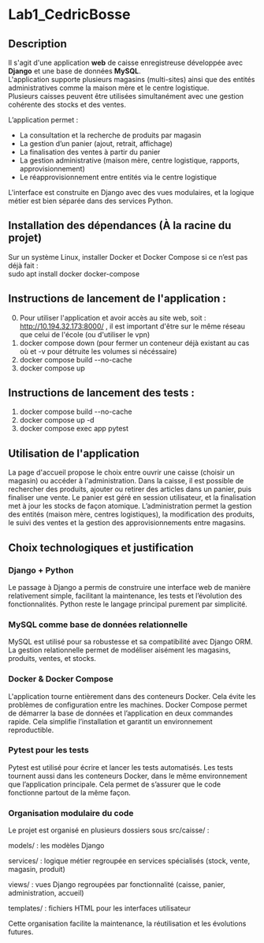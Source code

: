 # Lab1_CedricBosse

## Description

Il s'agit d'une application **web** de caisse enregistreuse développée avec **Django** et une base de données **MySQL**.  
L'application supporte plusieurs magasins (multi-sites) ainsi que des entités administratives comme la maison mère et le centre logistique.  
Plusieurs caisses peuvent être utilisées simultanément avec une gestion cohérente des stocks et des ventes.  

L’application permet :
- La consultation et la recherche de produits par magasin
- La gestion d’un panier (ajout, retrait, affichage)
- La finalisation des ventes à partir du panier
- La gestion administrative (maison mère, centre logistique, rapports, approvisionnement)
- Le réapprovisionnement entre entités via le centre logistique

L'interface est construite en Django avec des vues modulaires, et la logique métier est bien séparée dans des services Python.


## Installation des dépendances (À la racine du projet) 

Sur un système Linux, installer Docker et Docker Compose si ce n’est pas déjà fait :  
sudo apt install docker docker-compose


## Instructions de lancement de l'application :
0. Pour utiliser l'application et avoir accès au site web, soit : http://10.194.32.173:8000/ , il est important d'être sur le même réseau que celui de l'école (ou d'utiliser le vpn)
1. docker compose down (pour fermer un conteneur déjà existant au cas où et -v pour détruite les volumes si nécéssaire)
2. docker compose build --no-cache
3. docker compose up

## Instructions de lancement des tests :
1. docker compose build --no-cache
2. docker compose up -d 
3. docker compose exec app pytest 

## Utilisation de l'application
La page d'accueil propose le choix entre ouvrir une caisse (choisir un magasin) ou accéder à l'administration.
Dans la caisse, il est possible de rechercher des produits, ajouter ou retirer des articles dans un panier, puis finaliser une vente.
Le panier est géré en session utilisateur, et la finalisation met à jour les stocks de façon atomique.
L’administration permet la gestion des entités (maison mère, centres logistiques), la modification des produits, le suivi des ventes et la gestion des approvisionnements entre magasins.

## Choix technologiques et justification

### Django + Python
Le passage à Django a permis de construire une interface web de manière relativement simple, facilitant la maintenance, les tests et l’évolution des fonctionnalités.
Python reste le langage principal purement par simplicité.

### MySQL comme base de données relationnelle  
MySQL est utilisé pour sa robustesse et sa compatibilité avec Django ORM. 
La gestion relationnelle permet de modéliser aisément les magasins, produits, ventes, et stocks.

### Docker & Docker Compose  
L'application tourne entièrement dans des conteneurs Docker. Cela évite les problèmes de configuration entre les machines. Docker Compose permet de démarrer la base de données et l’application en deux commandes rapide. Cela simplifie l’installation et garantit un environnement reproductible.

### Pytest pour les tests  
Pytest est utilisé pour écrire et lancer les tests automatisés. Les tests tournent aussi dans les conteneurs Docker, dans le même environnement que l’application principale. Cela permet de s’assurer que le code fonctionne partout de la même façon.

### Organisation modulaire du code  
Le projet est organisé en plusieurs dossiers sous src/caisse/ :

models/ : les modèles Django

services/ : logique métier regroupée en services spécialisés (stock, vente, magasin, produit)

views/ : vues Django regroupées par fonctionnalité (caisse, panier, administration, accueil)

templates/ : fichiers HTML pour les interfaces utilisateur

Cette organisation facilite la maintenance, la réutilisation et les évolutions futures.